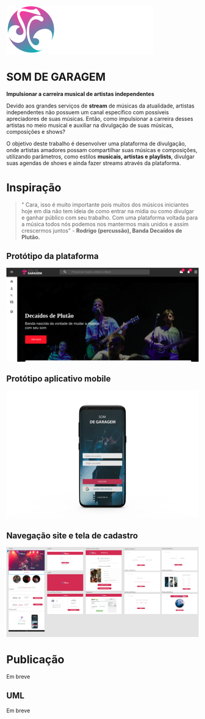 ![alt text](https://raw.githubusercontent.com/JulioCVaz/som-de-garagem/master/documentacao/imgs/logo-som-de-garagem.png)

# SOM DE GARAGEM



**Impulsionar a carreira musical de artistas independentes**



Devido aos grandes serviços de **stream** de músicas da atualidade, artistas independentes não possuem um canal específico com possíveis apreciadores de suas músicas. Então, como impulsionar a carreira desses artistas no meio musical e auxiliar na divulgação de suas músicas, composições e shows?

O objetivo deste trabalho é desenvolver uma plataforma de divulgação, onde artistas amadores possam compartilhar suas músicas e composições, utilizando parâmetros, como estilos **musicais, artistas e playlists**, divulgar suas agendas de shows e ainda fazer streams através da plataforma.



# Inspiração

> " Cara, isso é muito importante pois muitos dos músicos iniciantes hoje em dia não tem ideia de como entrar na mídia ou como divulgar e ganhar público com seu trabalho. Com uma plataforma voltada para a música todos nós podemos nos mantermos mais unidos e assim crescermos juntos" - **Rodrigo (percussão), Banda Decaídos de Plutão.**


## Protótipo da plataforma

![alt text](https://raw.githubusercontent.com/JulioCVaz/som-de-garagem/master/documentacao/imgs/plataforma.png)

## Protótipo aplicativo mobile

![alt text](https://raw.githubusercontent.com/JulioCVaz/som-de-garagem/master/documentacao/imgs/mobile.png)

## Navegação site e tela de cadastro

![alt text](https://raw.githubusercontent.com/JulioCVaz/som-de-garagem/master/documentacao/imgs/navegacao-site.png)

# Publicação

Em breve

## UML

Em breve
